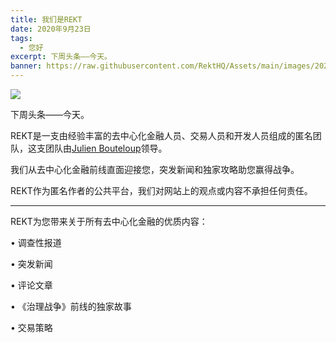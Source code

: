 ```yaml
---
title: 我们是REKT
date: 2020年9月23日
tags:
  - 您好
excerpt: 下周头条——今天。
banner: https://raw.githubusercontent.com/RektHQ/Assets/main/images/2020/09/logospectral-1.svg
---
```


![](https://raw.githubusercontent.com/RektHQ/Assets/main/images/2020/09/logospectral-1.svg)

下周头条——今天。

REKT是一支由经验丰富的去中心化金融人员、交易人员和开发人员组成的匿名团队，这支团队由[Julien Bouteloup](https://twitter.com/bneiluj)领导。

我们从去中心化金融前线直面迎接您，突发新闻和独家攻略助您赢得战争。

REKT作为匿名作者的公共平台，我们对网站上的观点或内容不承担任何责任。
________________________________________

REKT为您带来关于所有去中心化金融的优质内容：

•	调查性报道

•	突发新闻

•	评论文章

•	《治理战争》前线的独家故事

•	交易策略
